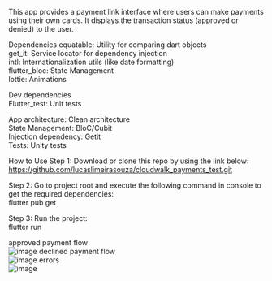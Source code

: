 This app provides a payment link interface where users can make payments using their own cards. It displays the transaction status (approved or denied) to the user.

Dependencies
equatable: Utility for comparing dart objects<br />
get_it: Service locator for dependency injection<br />
intl: Internationalization utils (like date formatting)<br />
flutter_bloc: State Management<br />
lottie: Animations


Dev dependencies<br />
Flutter_test: Unit tests

App architecture: Clean architecture<br />
State Management: BloC/Cubit<br />
Injection dependency: Getit<br />
Tests: Unity tests<br />

How to Use
Step 1:
Download or clone this repo by using the link below:<br />
https://github.com/lucaslimeirasouza/cloudwalk_payments_test.git

Step 2:
Go to project root and execute the following command in console to get the required 
dependencies:<br />
flutter pub get

Step 3:
Run the project:<br />
flutter run 

approved payment flow<br />
![image](https://github.com/lucaslimeirasouza/cloudwalk_payments_test/assets/65864780/f1bd6188-bed5-4484-a5d1-66b4f8bfdb30)
declined payment flow<br />
![image](https://github.com/lucaslimeirasouza/cloudwalk_payments_test/assets/65864780/f09d3ea6-6437-4b97-9c8c-b166e48de0d2)
errors<br />
![image](https://github.com/lucaslimeirasouza/cloudwalk_payments_test/assets/65864780/396a785f-7643-402b-b92b-f392f02df7ab)
